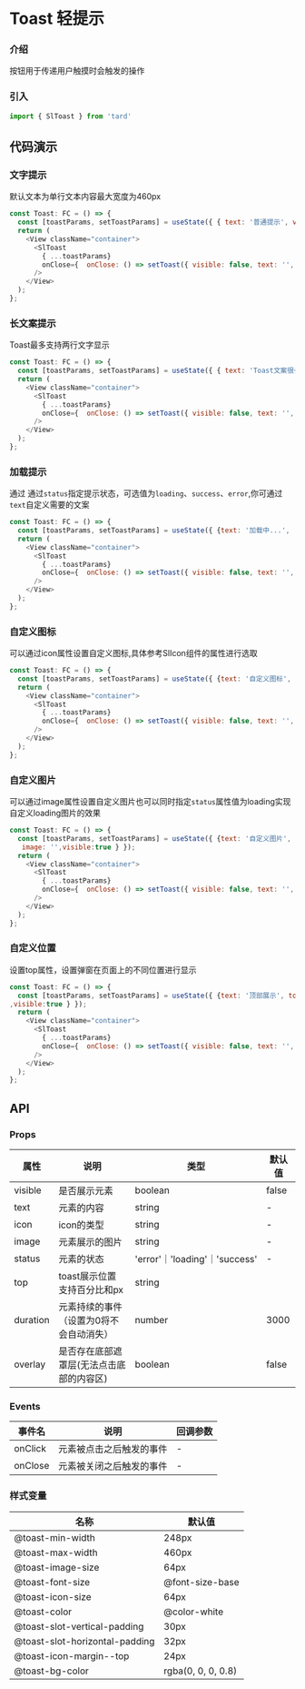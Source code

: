 # Toast 轻提示
### 介绍
按钮用于传递用户触摸时会触发的操作
### 引入
```js
import { SlToast } from 'tard'
```

## 代码演示
### 文字提示
默认文本为单行文本内容最大宽度为460px
```js
const Toast: FC = () => {
  const [toastParams, setToastParams] = useState({ { text: '普通提示', visible:true } });
  return (
    <View className="container">
      <SlToast
        { ...toastParams}
        onClose={  onClose: () => setToast({ visible: false, text: '', status: '' }) }
      />
    </View>
  );
};
```

### 长文案提示
Toast最多支持两行文字显示
```js
const Toast: FC = () => {
  const [toastParams, setToastParams] = useState({ { text: 'Toast文案很长，最多支持两行文字显示', visible:true } });
  return (
    <View className="container">
      <SlToast
        { ...toastParams}
        onClose={  onClose: () => setToast({ visible: false, text: '', status: '' }) }
      />
    </View>
  );
};
```

### 加载提示
通过 
通过`status`指定提示状态，可选值为`loading`、`success`、`error`,你可通过`text`自定义需要的文案
```js
const Toast: FC = () => {
  const [toastParams, setToastParams] = useState({ {text: '加载中...',  status: 'loading' visible:true } });
  return (
    <View className="container">
      <SlToast
        { ...toastParams}
        onClose={  onClose: () => setToast({ visible: false, text: '', status: '' }) }
      />
    </View>
  );
};
```

### 自定义图标
可以通过icon属性设置自定义图标,具体参考SlIcon组件的属性进行选取
```js
const Toast: FC = () => {
  const [toastParams, setToastParams] = useState({ {text: '自定义图标', icon: 'bell',visible:true } });
  return (
    <View className="container">
      <SlToast
        { ...toastParams}
        onClose={  onClose: () => setToast({ visible: false, text: '', status: '' }) }
      />
    </View>
  );
};
```
### 自定义图片
可以通过image属性设置自定义图片也可以同时指定`status`属性值为loading实现自定义loading图片的效果
```js
const Toast: FC = () => {
  const [toastParams, setToastParams] = useState({ {text: '自定义图片',
   image: '',visible:true } });
  return (
    <View className="container">
      <SlToast
        { ...toastParams}
        onClose={  onClose: () => setToast({ visible: false, text: '', status: '' }) }
      />
    </View>
  );
};
```
### 自定义位置
设置top属性，设置弹窗在页面上的不同位置进行显示
```js
const Toast: FC = () => {
  const [toastParams, setToastParams] = useState({ {text: '顶部展示', top:'20%'
,visible:true } });
  return (
    <View className="container">
      <SlToast
        { ...toastParams}
        onClose={  onClose: () => setToast({ visible: false, text: '', status: '' }) }
      />
    </View>
  );
};
```
## API
### Props
| 属性     | 说明                                     | 类型                | 默认值    |
| -------- | ---------------------------------------- | ------------------- | --------- |
| visible | 是否展示元素                             | boolean             | false     |
| text     | 元素的内容                               | string              | -         |
| icon     | icon的类型                               | string              | -         |
| image    | 元素展示的图片                           | string              | -         |
| status   | 元素的状态                               | 'error'｜'loading'｜'success' | - |
| top      | toast展示位置 支持百分比和px                           |string|            | 50%|
| duration | 元素持续的事件（设置为0将不会自动消失）  | number              | 3000      |
| overlay  | 是否存在底部遮罩层(无法点击底部的内容区) | boolean             | false        |

### Events
|  事件名   | 说明  | 回调参数 |
|  ----  | ----  | ---- |
| onClick  | 元素被点击之后触发的事件 | - |
| onClose  | 元素被关闭之后触发的事件 | - |

### 样式变量
|  名称  | 默认值 |
|  ---- | ---- |
|  @toast-min-width | 248px |
|  @toast-max-width | 460px |
|  @toast-image-size | 64px |
|  @toast-font-size  | @font-size-base |
|  @toast-icon-size  |  64px |
|  @toast-color  | @color-white |
|  @toast-slot-vertical-padding | 30px |
|  @toast-slot-horizontal-padding | 32px |
|  @toast-icon-margin--top | 24px |
|  @toast-bg-color | rgba(0, 0, 0, 0.8) |
